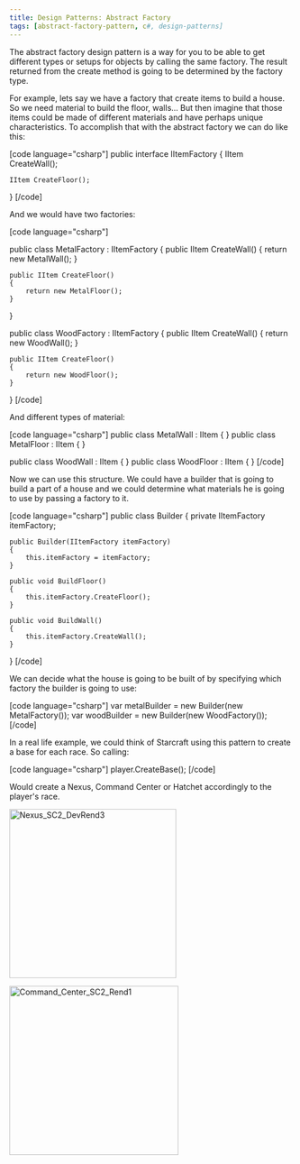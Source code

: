 ```yaml
---
title: Design Patterns: Abstract Factory
tags: [abstract-factory-pattern, c#, design-patterns]
---
```


The abstract factory design pattern is a way for you to be able to get different types or setups for objects by calling the same factory. The result returned from the create method is going to be determined by the factory type.
<!--more-->

For example, lets say we have a factory that create items to build a house. So we need material to build the floor, walls... But then imagine that those items could be made of different materials and have perhaps unique characteristics. To accomplish that with the abstract factory we can do like this:

[code language="csharp"]
public interface IItemFactory
{
    IItem CreateWall();

    IItem CreateFloor();
}
[/code]

And we would have two factories:

[code language="csharp"]

public class MetalFactory : IItemFactory
{
    public IItem CreateWall()
    {
        return new MetalWall();
    }

    public IItem CreateFloor()
    {
        return new MetalFloor();
    }
}

public class WoodFactory : IItemFactory
{
    public IItem CreateWall()
    {
        return new WoodWall();
    }

    public IItem CreateFloor()
    {
        return new WoodFloor();
    }
}
[/code]

And different types of material:

[code language="csharp"]
public class MetalWall : IItem { }
public class MetalFloor : IItem { }

public class WoodWall : IItem { }
public class WoodFloor : IItem { }
[/code]

Now we can use this structure. We could have a builder that is going to build a part of a house and we could determine what materials he is going to use by passing a factory to it.

[code language="csharp"]
public class Builder
{
    private IItemFactory itemFactory;

    public Builder(IItemFactory itemFactory)
    {
        this.itemFactory = itemFactory;
    }

    public void BuildFloor()
    {
        this.itemFactory.CreateFloor();
    }

    public void BuildWall()
    {
        this.itemFactory.CreateWall();
    }
}
[/code]

We can decide what the house is going to be built of by specifying which factory the builder is going to use:

[code language="csharp"]
var metalBuilder = new Builder(new MetalFactory());
var woodBuilder = new Builder(new WoodFactory());
[/code]

In a real life example, we could think of Starcraft using this pattern to create a base for each race. So calling:

[code language="csharp"]
player.CreateBase();
[/code]

Would create a Nexus, Command Center or Hatchet accordingly to the player's race.

<a href="https://brunolm.files.wordpress.com/2015/06/nexus_sc2_devrend3.jpg"><img class=" size-medium wp-image-388 alignleft" src="https://brunolm.files.wordpress.com/2015/06/nexus_sc2_devrend3.jpg?w=296" alt="Nexus_SC2_DevRend3" width="296" height="300" /></a>

<a href="https://brunolm.files.wordpress.com/2015/06/command_center_sc2_rend1.jpg"><img class="alignnone wp-image-386 size-medium" src="https://brunolm.files.wordpress.com/2015/06/command_center_sc2_rend1.jpg?w=300" alt="Command_Center_SC2_Rend1" width="300" height="300" /></a>
